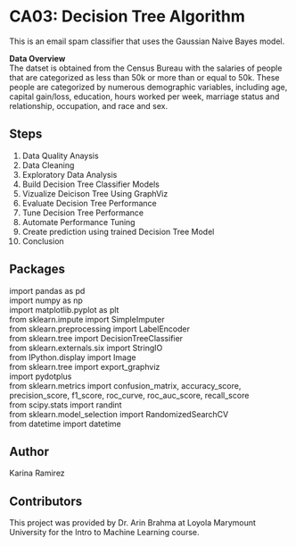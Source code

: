 # CA03: Decision Tree Algorithm
This is an email spam classifier that uses the Gaussian Naive Bayes model.

**Data Overview** <br />
The datset is obtained from the Census Bureau with the salaries of people that are categorized as less than 50k or more than or equal to 50k. These people are categorized by numerous demographic variables, including age, capital gain/loss, education, hours worked per week, marriage status and relationship, occupation, and race and sex.

## Steps 
1. Data Quality Anaysis 
2. Data Cleaning
3. Exploratory Data Analysis
4. Build Decision Tree Classifier Models
5. Vizualize Deicison Tree Using GraphViz
6. Evaluate Decision Tree Performance 
7. Tune Decision Tree Performance 
8. Automate Performance Tuning 
9. Create prediction using trained Decision Tree Model
10. Conclusion

## Packages 
import pandas as pd <br />
import numpy as np <br />
import matplotlib.pyplot as plt <br />
from sklearn.impute import SimpleImputer <br />
from sklearn.preprocessing import LabelEncoder <br />
from sklearn.tree import DecisionTreeClassifier <br />
from sklearn.externals.six import StringIO <br />
from IPython.display import Image <br />
from sklearn.tree import export_graphviz <br />
import pydotplus <br />
from sklearn.metrics import confusion_matrix, accuracy_score, precision_score, f1_score, roc_curve, roc_auc_score, recall_score <br />
from scipy.stats import randint <br />
from sklearn.model_selection import RandomizedSearchCV <br />
from datetime import datetime <br />

## Author
Karina Ramirez

## Contributors 
This project was provided by Dr. Arin Brahma at Loyola Marymount University for the Intro to Machine Learning course. <br />
